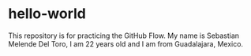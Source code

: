 # hello-world
This repository is for practicing the GitHub Flow.
My name is Sebastian Melende Del Toro, I am 22 years old and I am from Guadalajara, Mexico.
